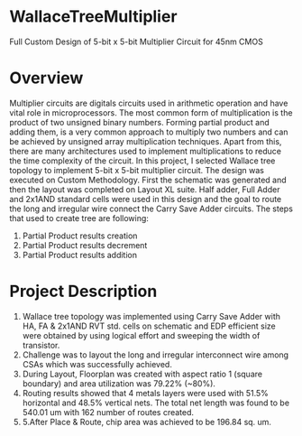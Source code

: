 # WallaceTreeMultiplier
Full Custom Design of 5-bit x 5-bit Multiplier Circuit for 45nm CMOS

# Overview
Multiplier circuits are digitals circuits used in arithmetic operation and have vital role in microprocessors. The most common form of multiplication is the product of two unsigned binary numbers. Forming partial product and adding them, is a very common approach to multiply two numbers and can be achieved by unsigned array multiplication techniques.
Apart from this, there are many architectures used to implement multiplications to reduce the time complexity of the circuit.
In this project, I selected Wallace tree topology to implement 5-bit x 5-bit multiplier circuit. The design was executed on Custom Methodology. First the schematic was generated and then the layout was completed on Layout XL suite. Half adder, Full Adder and 2x1AND standard cells were used in this design and the goal to route the long and irregular wire connect the Carry Save Adder circuits.
The steps that used to create tree are following:
1.	Partial Product results creation 
2.	Partial Product results decrement 
3.	Partial Product results addition 

# Project Description 
1.   Wallace tree topology was implemented using Carry Save Adder with HA, FA & 2x1AND RVT std. cells on schematic and EDP efficient size were obtained by using logical effort and sweeping the width of transistor.
2.	Challenge was to layout the long and irregular interconnect wire among CSAs which was successfully achieved.
3.	During Layout, Floorplan was created with aspect ratio 1 (square boundary) and area utilization was 79.22% (~80%).
4.	Routing results showed that 4 metals layers were used with 51.5% horizontal and 48.5% vertical nets. The total net length was     found to be 540.01 um with 162 number of routes created.
5.	5.After Place & Route, chip area was achieved to be 196.84 sq. um.
